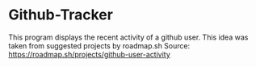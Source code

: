 # Github-Tracker
This program displays the recent activity of a github user.
This idea was taken from suggested projects by roadmap.sh
Source: https://roadmap.sh/projects/github-user-activity
